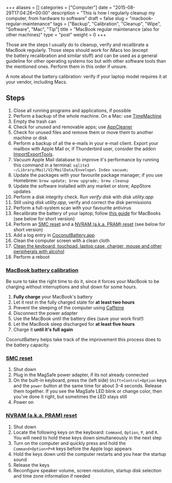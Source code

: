 +++
aliases      = []
categories   = ["Computer"]
date         = "2015-08-29T17:04:26+00:00"
description  = "This is how I regularly cleanup my computer, from hardware to software"
draft        = false
slug         = "macbook-regular-maintenance"
tags         = ["Backup", "Calibration", "Cleanup", "Wipe", "Software", "Mac", "Tip"]
title        = "MacBook regular maintenance (also for other machines)"
type         = "post"
weight       = 0
+++


Those are the steps I usually do to cleanup, verify and recalibrate a MacBook
regularly. Those steps should work for iMacs too (except the battery
recalibration and similar stuff) and can be used as a general guideline for other
operating systems too but with other software tools than the mentioned
ones. Perform them in this order if unsure.

A note about the battery calibration: verify if your laptop model requires it at
your vendor, including Macs.


## Steps

1. Close all running programs and applications, if possible
1. Perform a backup of the whole machine. On a Mac: use [TimeMachine](https://support.apple.com/en-us/HT201250)
1. Empty the trash can
1. Check for unused and removable apps; use
   [AppCleaner](http://www.freemacsoft.net/appcleaner/)
1. Check for unused files and remove them or move them to another machine or
   disk
1. Perform a backup of all the e-mails in your e-mail client. Export
   your mailbox with Apple Mail or, if Thunderbird user, consider the addon
   [ImportExportTools](https://addons.mozilla.org/en-US/thunderbird/addon/importexporttools/).
1. Vacuum Apple Mail database to improve it's performance by running this
   command in a terminal: `sqlite3 ~/Library/Mail/V2/MailData/Envelope\ Index
   vacuum;`
1. Update the packages with your favourite package manager; if you use Homebrew:
   `brew update; brew upgrade; brew cleanup`
1. Update the software installed with any market or store; AppStore updates
1. Perform a disk integrity check. Run _verify disk_ with _disk
    utility.app_
1. Still using _disk utility.app,_ verify and correct the disk permissions
1. Perform a full-system scan with your favourite antivirus
1. Recalibrate the battery of your laptop; follow
   [this guide](http://support.apple.com/kb/ht1490) for MacBooks (see below for
   short version)
1. Perform an [SMC reset](http://support.apple.com/kb/HT3964) and a
   [NVRAM (a.k.a. PRAM) reset](https://support.apple.com/kb/HT1379) (see below
   for short version)
1. Add a log entry in
    [CoconutBattery.app](http://www.coconut-flavour.com/coconutbattery/)
1. Clean the computer screen with a clean cloth
1. [Clean the keyboard, touchpad, laptop case, charger, mouse and other peripherals with alcohol](http://matjaz.it/your-phone-is-infected-not-only-computer-viruses-also-real-bacteria/)
1. Perform a reboot


### [MacBook battery calibration](http://support.apple.com/kb/ht1490)

Be sure to take the right time to do it, since it forces your MacBook to be
charging without interruptions and shut down for some hours.

1. **Fully charge** your MacBook's battery
1. Let it rest in the fully charged state for **at least two hours**
1. Prevent the sleeping of the computer using
   [Caffeine](https://itunes.apple.com/us/app/caffeine/id411246225)
1. Disconnect the power adapter
1. Use the MacBook until the battery dies (save your work first!)
1. Let the MacBook sleep discharged for **at least five hours**
1. Charge it **until it's full again**

CoconutBattery helps take track of the improvement this process does to the
battery capacity.


### [SMC reset](http://support.apple.com/kb/HT3964)
	
1. Shut down
1. Plug in the MagSafe power adapter, if its not already connected
1. On the built-in keyboard, press the (left side) `Shift+Control+Option` keys
   and the `power` button at the same time for about 3-4 seconds. Release them
   together. If you see the MagSafe LED blink or change color, then you've done
   it right, but sometimes the LED stays still
1. Power on


### [NVRAM (a.k.a. PRAM) reset](https://support.apple.com/kb/HT1379)
	
1. Shut down
1. Locate the following keys on the keyboard: `Command`, `Option`, `P`, and
   `R`. You will need to hold these keys down simultaneously in the next step
1. Turn on the computer and quickly press and hold the `Command+Option+P+R` keys
   before the Apple logo appears
1. Hold the keys down until the computer restarts and you hear the startup sound
1. Release the keys
1. Reconfigure speaker volume, screen resolution, startup disk selection and
   time zone information if needed

